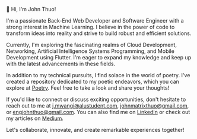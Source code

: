 👋 Hi, I'm John Thuo!

I'm a passionate Back-End Web Developer and Software Engineer with a strong interest in Machine Learning. I believe in the power of code to transform ideas into reality and strive to build robust and efficient solutions.

Currently, I'm exploring the fascinating realms of Cloud Development, Networking, Artificial Intelligence Systems Programming, and Mobile Development using Flutter. I'm eager to expand my knowledge and keep up with the latest advancements in these fields.

In addition to my technical pursuits, I find solace in the world of poetry. I've created a repository dedicated to my poetic endeavors, which you can explore at [Poetry](https://github.com/john-thuo1/Poetry). Feel free to take a look and share your thoughts!

If you'd like to connect or discuss exciting opportunities, don't hesitate to reach out to me at j.mwangi@alustudent.com, johnmatrixthuo@gmail.com, or engjohnthuo@gmail.com. You can also find me on [LinkedIn](www.linkedin.com/in/john-thuo-427210aa) or check out my articles on [Medium](https://medium.com/@johnthuo).

Let's collaborate, innovate, and create remarkable experiences together!


       


